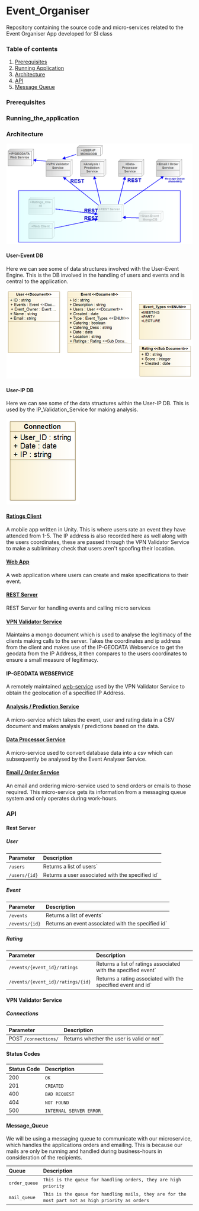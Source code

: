 # Event_Organiser
Repository containing the source code and micro-services related to the Event Organiser App developed for SI class

### Table of contents
1. [Prerequisites](#Prerequisites)
2. [Running Application](#Running_the_application)
3. [Architecture](#Architecture)
4. [API](#API)
5. [Message Queue](#Message_Queue)

### Prerequisites
### Running_the_application
### Architecture

![alt text](https://github.com/BananaHammocksCph/Event_Organiser/blob/master/img/Event_Organiser_Architecture.png "Architectural Overview of the Event_Organiser Application")

#### User-Event DB

Here we can see some of data structures involved with the User-Event Engine. 
This is the DB involved in the handling of users and events and is central to the application.

![alt text](https://github.com/BananaHammocksCph/Event_Organiser/blob/master/img/Engine_Class_Diagram.png "Class Diagram of User-Event DB")


#### User-IP DB

Here we can see some of the data structures within the User-IP DB. This is used by the IP_Validation_Service for making analysis.

![alt text](https://github.com/BananaHammocksCph/Event_Organiser/blob/master/img/User-IP-DB.png "Class Diagram of User-IP DB")

#### [Ratings Client](./Rating_Cl/)

A mobile app written in Unity. This is where users rate an event they have attended from 1-5. The IP address is also recorded here as well along with the users coordinates, these are passed through the VPN Validator Service to make a subliminary check that users aren't spoofing their location. 

#### [Web App](./Event_Cl/)

A web application where users can create and make specifications to their event. 

#### [REST Server](./Event_Engine/)

REST Server for handling events and calling micro services

#### [VPN Validator Service](./VPN_Validator_Service/)

Maintains a mongo document which is used to analyse the legitimacy of the clients making calls to the server. Takes the coordinates and ip address from the client and makes use of the IP-GEODATA Webservice to get the geodata from the IP Address, it then compares to the users coordinates to ensure a small measure of legitimacy. 

#### IP-GEODATA WEBSERVICE

A remotely maintained [web-service](https://rapidapi.com/geoplugin/api/ip-geolocation1) used by the VPN Validator Service to obtain the geolocation of a specified IP Address. 

#### [Analysis / Prediction Service](./Event_Analyser_Service/)

A micro-service which takes the event, user and rating data in a CSV document and makes analysis / predictions based on the data. 

#### [Data Processor Service](./Data_Processor_Service/)

A micro-service used to convert database data into a csv which can subsequently be analysed by the Event Analyser Service.

#### [Email / Order Service](./OrderMail_Service/)

An email and ordering micro-service used to send orders or emails to those required. This micro-service gets its information from a messaging queue system and only operates during work-hours. 

### API

#### Rest Server

##### User 

| Parameter                    | Description                       |
|:----------------------------|:----------------------------------|
| `/users`      | Returns a list of users`|
| `/users/{id}`| Returns a user associated with the specified id` |

##### Event 

| Parameter                    | Description                       |
|:----------------------------|:----------------------------------|
| `/events`      | Returns a list of events`|
| `/events/{id}`| Returns an event associated with the specified id` |

##### Rating 

| Parameter                    | Description                       |
|:----------------------------|:----------------------------------|
| `/events/{event_id}/ratings`      | Returns a list of ratings associated with the specified event`|
| `/events/{event_id}/ratings/{id}`| Returns a rating associated with the specified event and id` |

#### VPN Validator Service

##### Connections 

| Parameter                    | Description                       |
|:----------------------------|:----------------------------------|
|POST `/connections/`      | Returns whether the user is valid or not`|

#### Status Codes

| Status Code | Description |
| :--- | :--- |
| 200 | `OK` |
| 201 | `CREATED` |
| 400 | `BAD REQUEST` |
| 404 | `NOT FOUND` |
| 500 | `INTERNAL SERVER ERROR` |

#### Message_Queue

We will be using a messaging queue to communicate with our microservice, which handles the applications orders and emailing. This is because our mails are only be running and handled during business-hours in consideration of the recipients.

| Queue | Description |
| :--- | :--- |
| `order_queue` | `This is the queue for handling orders, they are high priority` |
| `mail_queue` | `This is the queue for handling mails, they are for the most part not as high priority as orders` |
